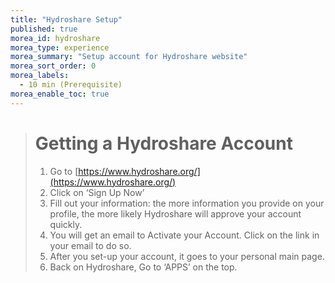 ```yaml
---
title: "Hydroshare Setup"
published: true
morea_id: hydroshare
morea_type: experience
morea_summary: "Setup account for Hydroshare website"
morea_sort_order: 0
morea_labels:
  - 10 min (Prerequisite)
morea_enable_toc: true
---
```


> # Getting a Hydroshare Account
>
> 1. Go to [https://www.hydroshare.org/](https://www.hydroshare.org/)
> 2. Click on ‘Sign Up Now’
> 3. Fill out your information: the more information you provide on your profile, the more likely Hydroshare will approve your account quickly.
> 4. You will get an email to Activate your Account. Click on the link in your email to do so.
> 5. After you set-up your account, it goes to your personal main page.
> 6. Back on Hydroshare, Go to ‘APPS’ on the top.
